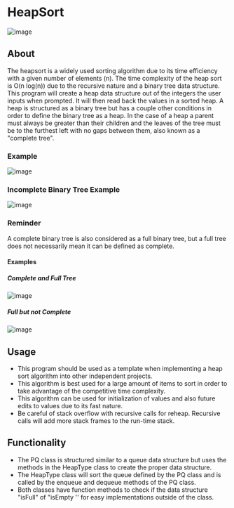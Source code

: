# HeapSort
![image](https://github.com/JusDooEt/HeapSort-PriorityQueue/assets/152052216/2e59130b-c505-4288-8fec-d0bf79fa590b)
## About
The heapsort is a widely used sorting algorithm due to its time efficiency with a given number of elements (n). The time complexity of the heap sort is O(n log(n)) due to the recursive nature and a binary tree data structure. This program will create a heap data structure out of the integers  the user inputs when prompted. It will then read back the values in a sorted heap. A heap is structured as a binary tree but has a couple other conditions in order to define the binary tree as a heap. In the case of a heap a parent must always be greater than their children and the leaves of the tree must be to the furthest left with no gaps between them, also known as a "complete tree".
### Example
![image](https://github.com/JusDooEt/HeapSort-PriorityQueue/assets/152052216/28e08b2b-d0b9-4b3c-abaf-893ee2d9f067)
### Incomplete Binary Tree Example
![image](https://github.com/JusDooEt/HeapSort-PriorityQueue/assets/152052216/17421ea6-e5ef-4344-8143-9cf59171fc99)

### Reminder
A complete binary tree is also considered as a full binary tree, but a full tree does not necessarily mean it can be defined as complete.
#### Examples
##### Complete and Full Tree
![image](https://github.com/JusDooEt/HeapSort-PriorityQueue/assets/152052216/acaf181a-8557-48d2-90f6-1bec3c45e5bd)

##### Full but not Complete
![image](https://github.com/JusDooEt/HeapSort-PriorityQueue/assets/152052216/976504a4-c37e-47f8-b892-cfc5971c3e7e)


## Usage
- This program should be used as a template when implementing a heap sort algorithm into other independent projects.
- This algorithm is best used for a large amount of items to sort in order to take advantage of the competitive time complexity.
- This algorithm can be used for initialization of values and also future edits to values due to its fast nature.
- Be careful of stack overflow with recursive calls for reheap. Recursive calls will add more stack frames to the run-time stack.

## Functionality
- The PQ class is structured similar to a queue data structure but uses the methods in the HeapType class to create the proper data structure.
- The HeapType class will sort the queue defined by the PQ class and is called by the enqueue and dequeue methods of the PQ class.
- Both classes have function methods to check if the data structure "isFull" of "isEmpty '' for easy implementations outside of the class.

